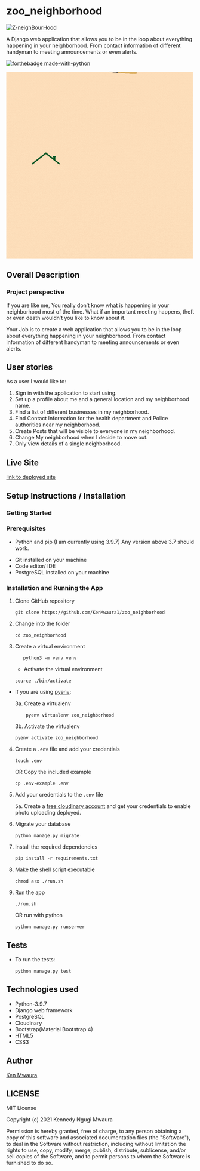 # zoo_neighborhood

[![Z-neighBourHood](https://github.com/KenMwaura1/zoo_neighborhood/actions/workflows/pythonpackage.yml/badge.svg)](https://github.com/KenMwaura1/zoo_neighborhood/actions/workflows/pythonpackage.yml)

A Django web application that allows you to be in the loop about everything happening in your neighborhood. From contact information of different handyman to meeting announcements or even alerts.


[![forthebadge made-with-python](http://ForTheBadge.com/images/badges/made-with-python.svg)](https://www.python.org/)

![logo](static/images/Zoo-NeighBourHood.gif)

## Overall Description
### Project perspective
If you are like me, You really don’t know what is happening in your neighborhood most of the time. What if an important meeting happens, theft or even death wouldn’t you like to know about it.

Your Job is to create a web application that allows you to be in the loop about everything happening in your neighborhood. From contact information of different handyman to meeting announcements or even alerts.

## User stories
As a user I would like to:

1. Sign in with the application to start using.
2. Set up a profile about me and a general location and my neighborhood name.
3. Find a list of different businesses in my neighborhood.
4. Find Contact Information for the health department and Police authorities near my neighborhood.
5. Create Posts that will be visible to everyone in my neighborhood.
6. Change My neighborhood when I decide to move out.
7. Only view details of a single neighborhood.


## Live Site

[link to deployed site](https://zoo-neighborhood.herokuapp.com/)

## Setup Instructions / Installation

### Getting Started

### Prerequisites

- Python and pip (I am currently using 3.9.7) Any version above 3.7 should work.
* Git installed on your machine
* Code editor/ IDE
* PostgreSQL installed on your machine

### Installation and Running the App

1. Clone GitHub repository

    ```shell
    git clone https://github.com/KenMwaura1/zoo_neighborhood
    ```

2. Change into the folder

    ```shell
   cd zoo_neighborhood
    ```

3. Create a virtual environment

   ```shell
      python3 -m venv venv 
   ```

    * Activate the virtual environment

   ```shell
   source ./bin/activate
   ```

* If you are using [pyenv](https://github.com/pyenv/pyenv):

  3a. Create a virtualenv

   ```
       pyenv virtualenv zoo_neighborhood
   ```

  3b. Activate the virtualenv

   ```
   pyenv activate zoo_neighborhood
   ```

4. Create a `.env` file and add your credentials

   ```
   touch .env 
   ```

   OR Copy the included example

    ```
    cp .env-example .env 
    ```

5. Add your credentials to the `.env` file

   5a. Create a [free cloudinary account](https://cloudinary.com/) and get your credentials to enable photo uploading deployed.


6. Migrate your database
    ```shell
    python manage.py migrate
    ```

7. Install the required dependencies

   ```shell
   pip install -r requirements.txt
   ```

8. Make the shell script executable

    ```shell
   chmod a+x ./run.sh
    ```

9. Run the app

    ```shell
   ./run.sh
    ```

   OR
   run with python

    ```shell
   python manage.py runserver
    ```

## Tests

* To run the tests:

    ```shell
  python manage.py test
    ```
  
## Technologies used

* Python-3.9.7
* Django web framework
* PostgreSQL
* Cloudinary
* Bootstrap(Material Bootstrap 4)
* HTML5
* CSS3

## Author

[Ken Mwaura](https://github.com/KenMwaura1)


## LICENSE

MIT License

Copyright (c) 2021 Kennedy Ngugi Mwaura

Permission is hereby granted, free of charge, to any person obtaining a copy
of this software and associated documentation files (the "Software"), to deal
in the Software without restriction, including without limitation the rights
to use, copy, modify, merge, publish, distribute, sublicense, and/or sell
copies of the Software, and to permit persons to whom the Software is
furnished to do so.


